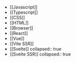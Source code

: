 - [[Javascript]]
- [[Typescript]]
- [[CSS]]
- [[HTML]]
- [[Browser]]
- [[React]]
- [[Vue]]
- [[Vite SSR]]
- [[Svelte]]
  collapsed:: true
- [[Svelte SSR]]
  collapsed:: true